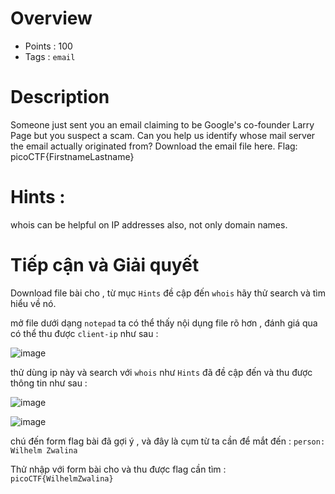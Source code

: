 # Overview #
* Points : 100
* Tags : `email`

# Description #
Someone just sent you an email claiming to be Google's co-founder Larry Page but you suspect a scam.
Can you help us identify whose mail server the email actually originated from?
Download the email file here. Flag: picoCTF{FirstnameLastname}

# Hints : #
whois can be helpful on IP addresses also, not only domain names.

# Tiếp cận và Giải quyết #

Download file bài cho , từ mục `Hints` đề cập đến `whois` hãy thử search và tìm hiểu về nó.

mở file dưới dạng `notepad` ta có thể thấy nội dụng file rõ hơn , đánh giá qua có thể thu được `client-ip` như sau :

![image](https://user-images.githubusercontent.com/126185640/229840278-a0b5d0cc-d649-41d8-8ea5-81df7c8acc0e.png)

thử dùng ip này và search với `whois` như `Hints` đã đề cập đến và thu được thông tin như sau :

![image](https://user-images.githubusercontent.com/126185640/229840897-1c6568db-ae57-4144-985b-2f8386fc4d4a.png)

![image](https://user-images.githubusercontent.com/126185640/229840950-b207d7b8-873f-4e4a-81fb-ebbcfdab9a02.png)

chú đến form flag bài đã gợi ý , và đây là cụm từ ta cần để mắt đến : `person:         Wilhelm Zwalina`

Thử nhập với form bài cho và thu được flag cần tìm : `picoCTF{WilhelmZwalina}`


